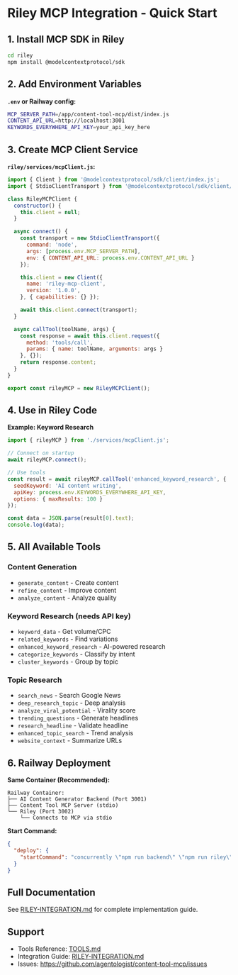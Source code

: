 # Riley MCP Integration - Quick Start

## 1. Install MCP SDK in Riley

```bash
cd riley
npm install @modelcontextprotocol/sdk
```

## 2. Add Environment Variables

**`.env` or Railway config:**
```bash
MCP_SERVER_PATH=/app/content-tool-mcp/dist/index.js
CONTENT_API_URL=http://localhost:3001
KEYWORDS_EVERYWHERE_API_KEY=your_api_key_here
```

## 3. Create MCP Client Service

**`riley/services/mcpClient.js`:**
```javascript
import { Client } from '@modelcontextprotocol/sdk/client/index.js';
import { StdioClientTransport } from '@modelcontextprotocol/sdk/client/stdio.js';

class RileyMCPClient {
  constructor() {
    this.client = null;
  }

  async connect() {
    const transport = new StdioClientTransport({
      command: 'node',
      args: [process.env.MCP_SERVER_PATH],
      env: { CONTENT_API_URL: process.env.CONTENT_API_URL }
    });

    this.client = new Client({
      name: 'riley-mcp-client',
      version: '1.0.0',
    }, { capabilities: {} });

    await this.client.connect(transport);
  }

  async callTool(toolName, args) {
    const response = await this.client.request({
      method: 'tools/call',
      params: { name: toolName, arguments: args }
    }, {});
    return response.content;
  }
}

export const rileyMCP = new RileyMCPClient();
```

## 4. Use in Riley Code

**Example: Keyword Research**
```javascript
import { rileyMCP } from './services/mcpClient.js';

// Connect on startup
await rileyMCP.connect();

// Use tools
const result = await rileyMCP.callTool('enhanced_keyword_research', {
  seedKeyword: 'AI content writing',
  apiKey: process.env.KEYWORDS_EVERYWHERE_API_KEY,
  options: { maxResults: 100 }
});

const data = JSON.parse(result[0].text);
console.log(data);
```

## 5. All Available Tools

### Content Generation
- `generate_content` - Create content
- `refine_content` - Improve content
- `analyze_content` - Analyze quality

### Keyword Research (needs API key)
- `keyword_data` - Get volume/CPC
- `related_keywords` - Find variations
- `enhanced_keyword_research` - AI-powered research
- `categorize_keywords` - Classify by intent
- `cluster_keywords` - Group by topic

### Topic Research
- `search_news` - Search Google News
- `deep_research_topic` - Deep analysis
- `analyze_viral_potential` - Virality score
- `trending_questions` - Generate headlines
- `research_headline` - Validate headline
- `enhanced_topic_search` - Trend analysis
- `website_context` - Summarize URLs

## 6. Railway Deployment

**Same Container (Recommended):**
```
Railway Container:
├── AI Content Generator Backend (Port 3001)
├── Content Tool MCP Server (stdio)
└── Riley (Port 3002)
    └── Connects to MCP via stdio
```

**Start Command:**
```json
{
  "deploy": {
    "startCommand": "concurrently \"npm run backend\" \"npm run riley\""
  }
}
```

## Full Documentation

See [RILEY-INTEGRATION.md](RILEY-INTEGRATION.md) for complete implementation guide.

## Support

- Tools Reference: [TOOLS.md](TOOLS.md)
- Integration Guide: [RILEY-INTEGRATION.md](RILEY-INTEGRATION.md)
- Issues: https://github.com/agentologist/content-tool-mcp/issues
